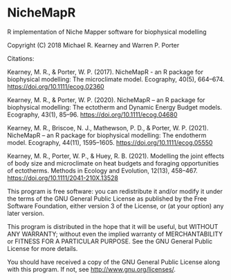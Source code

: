 # NicheMapR
R implementation of Niche Mapper software for biophysical modelling

Copyright (C) 2018  Michael R. Kearney and Warren P. Porter

Citations: 

Kearney, M. R., & Porter, W. P. (2017). 
NicheMapR - an R package for biophysical modelling: The microclimate model. 
Ecography, 40(5), 664–674.
https://doi.org/10.1111/ecog.02360

Kearney, M. R., & Porter, W. P. (2020). 
NicheMapR – an R package for biophysical modelling: The ectotherm and Dynamic Energy Budget models. 
Ecography, 43(1), 85–96.
https://doi.org/10.1111/ecog.04680

Kearney, M. R., Briscoe, N. J., Mathewson, P. D., & Porter, W. P. (2021). 
NicheMapR – an R package for biophysical modelling: The endotherm model. 
Ecography, 44(11), 1595–1605. 
https://doi.org/10.1111/ecog.05550

Kearney, M. R., Porter, W. P., & Huey, R. B. (2021).
Modelling the joint effects of body size and microclimate on heat budgets and foraging opportunities of ectotherms. 
Methods in Ecology and Evolution, 12(13), 458–467. 
https://doi.org/10.1111/2041-210X.13528

This program is free software: you can redistribute it and/or modify it 
under the terms of the GNU General Public License as published by the 
Free Software Foundation, either version 3 of the License, or (at your
option) any later version.

This program is distributed in the hope that it will be useful,
but WITHOUT ANY WARRANTY; without even the implied warranty of
MERCHANTABILITY or FITNESS FOR A PARTICULAR PURPOSE.  See the
GNU General Public License for more details.

You should have received a copy of the GNU General Public License
along with this program.  If not, see <http://www.gnu.org/licenses/>.
